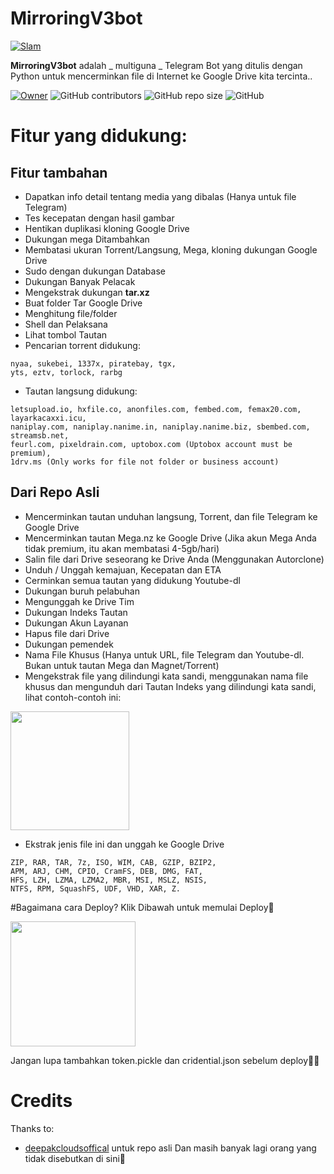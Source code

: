 # MirroringV3bot
[![Slam](https://telegra.ph/file/e365f2037343745578a2c.jpg)](https://t.me/OdierBambi)


**MirroringV3bot** adalah _ multiguna _ Telegram Bot yang ditulis dengan Python untuk mencerminkan file di Internet ke Google Drive kita tercinta..


[![Owner](https://img.shields.io/badge/mirroirngV3bot%20-👻MyTelegram%20-blue)](https://t.me/OdierBambi)
![GitHub contributors](https://img.shields.io/github/contributors/RidhoNGPX/mirroringV3bot?style=flat)
![GitHub repo size](https://img.shields.io/github/repo-size/RidhoNGPX/mirroringV3bot?color=red)
![GitHub](https://img.shields.io/github/license/RidhoNGPX/mirroringV3bot)

# Fitur yang didukung:
 ## Fitur tambahan
 - Dapatkan info detail tentang media yang dibalas (Hanya untuk file Telegram)
 - Tes kecepatan dengan hasil gambar
 - Hentikan duplikasi kloning Google Drive
 - Dukungan mega Ditambahkan
 - Membatasi ukuran Torrent/Langsung, Mega, kloning dukungan Google Drive
 - Sudo dengan dukungan Database
 - Dukungan Banyak Pelacak
 - Mengekstrak dukungan **tar.xz**
 - Buat folder Tar Google Drive
 - Menghitung file/folder
 - Shell dan Pelaksana
 - Lihat tombol Tautan
 - Pencarian torrent didukung:
 ```
nyaa, sukebei, 1337x, piratebay, tgx,
yts, eztv, torlock, rarbg
```
- Tautan langsung didukung:
 ```
 letsupload.io, hxfile.co, anonfiles.com, fembed.com, femax20.com, layarkacaxxi.icu,
naniplay.com, naniplay.nanime.in, naniplay.nanime.biz, sbembed.com, streamsb.net,
feurl.com, pixeldrain.com, uptobox.com (Uptobox account must be premium),
1drv.ms (Only works for file not folder or business account)
```
## Dari Repo Asli
 - Mencerminkan tautan unduhan langsung, Torrent, dan file Telegram ke Google Drive
 - Mencerminkan tautan Mega.nz ke Google Drive (Jika akun Mega Anda tidak premium, itu akan membatasi 4-5gb/hari)
 - Salin file dari Drive seseorang ke Drive Anda (Menggunakan Autorclone)
 - Unduh / Unggah kemajuan, Kecepatan dan ETA
 - Cerminkan semua tautan yang didukung Youtube-dl
 - Dukungan buruh pelabuhan
 - Mengunggah ke Drive Tim
 - Dukungan Indeks Tautan
 - Dukungan Akun Layanan
 - Hapus file dari Drive
 - Dukungan pemendek
 - Nama File Khusus (Hanya untuk URL, file Telegram dan Youtube-dl. Bukan untuk tautan Mega dan Magnet/Torrent)
 - Mengekstrak file yang dilindungi kata sandi, menggunakan nama file khusus dan mengunduh dari Tautan Indeks yang dilindungi kata sandi, lihat contoh-contoh ini:
 <p><a href="https://telegra.ph/Magneto-Python-Aria---Custom-Filename-Examples-01-20"> <img src="https://img.shields.io/badge/see%20on%20telegraph-grey?style=for-the-badge" width="190""/></a></p>

- Ekstrak jenis file ini dan unggah ke Google Drive
 ```
 ZIP, RAR, TAR, 7z, ISO, WIM, CAB, GZIP, BZIP2, 
APM, ARJ, CHM, CPIO, CramFS, DEB, DMG, FAT, 
HFS, LZH, LZMA, LZMA2, MBR, MSI, MSLZ, NSIS, 
NTFS, RPM, SquashFS, UDF, VHD, XAR, Z.
```
#Bagaimana cara Deploy?
Klik Dibawah untuk memulai Deploy
<p><a href="https://heroku.com/deploy"> <img src="https://img.shields.io/badge/Deploy%20To%20Heroku-blueviolet?style=for-the-badge&logo=heroku" width="200""/></a></p>
Jangan lupa tambahkan token.pickle dan cridential.json sebelum deploy👻😅

# Credits

Thanks to:
- [deepakcloudsoffical](https://github.com/deepakcloudsoffical) untuk repo asli
Dan masih banyak lagi orang yang tidak disebutkan di sini
